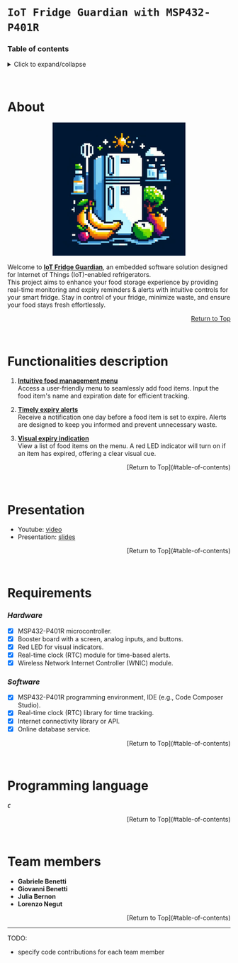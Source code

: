# `IoT Fridge Guardian with MSP432-P401R`


### Table of contents

<details>
    <summary>Click to expand/collapse</summary>
    1. [About project](#about)
    2. [Presentation](#presentation)
    3. [Functionalities description](#functionalities-description)
    4. [Requirements](#requirements)
    5. [Build with](#programming-languages)
    6. [Team members & contributions](#team-members)
</details>
<p>&nbsp;</p>



# About

<div align="center">
  <a> <img src="/Images/fridgeLogo.jpg" width="300" height="300"> </a>
</div>

Welcome to <ins>**IoT Fridge Guardian**</ins>, an embedded software solution designed for Internet of Things (IoT)-enabled refrigerators.  
This project aims to enhance your food storage experience by providing real-time monitoring and expiry reminders & alerts with intuitive controls for your smart fridge.
Stay in control of your fridge, minimize waste, and ensure your food stays fresh effortlessly.

<div align="right">
    
[Return to Top](#table-of-contents)

</div>
<p>&nbsp;</p>



# Functionalities description

1. <ins>**Intuitive food management menu**</ins>  
Access a user-friendly menu to seamlessly add food items. Input the food item's name and expiration date for efficient tracking.

2. <ins>**Timely expiry alerts**</ins>  
Receive a notification one day before a food item is set to expire. Alerts are designed to keep you informed and prevent unnecessary waste.

3. <ins>**Visual expiry indication**</ins>  
View a list of food items on the menu. A red LED indicator will turn on if an item has expired, offering a clear visual cue.

<div align="right">
    [Return to Top](#table-of-contents)
</div>
<p>&nbsp;</p>



# Presentation

- Youtube: [video](...link)
- Presentation: [slides](...link)

<div align="right">
    [Return to Top](#table-of-contents)
</div>
<p>&nbsp;</p>



# Requirements

### *Hardware*
- [X] MSP432-P401R microcontroller.
- [X] Booster board with a screen, analog inputs, and buttons.
- [X] Red LED for visual indicators.
- [X] Real-time clock (RTC) module for time-based alerts.
- [X] Wireless Network Internet Controller (WNIC) module.

### *Software*
- [X] MSP432-P401R programming environment, IDE (e.g., Code Composer Studio).
- [X] Real-time clock (RTC) library for time tracking.
- [X] Internet connectivity library or API.
- [X] Online database service.

<div align="right">
    [Return to Top](#table-of-contents)
</div>
<p>&nbsp;</p>



# Programming language

***`C`***

<div align="right">
    [Return to Top](#table-of-contents)
</div>
<p>&nbsp;</p>



# Team members

- **Gabriele Benetti**
- **Giovanni Benetti**
- **Julia Bernon**
- **Lorenzo Negut**

<div align="right">
    [Return to Top](#table-of-contents)
</div>



---

TODO:
- specify code contributions for each team member
